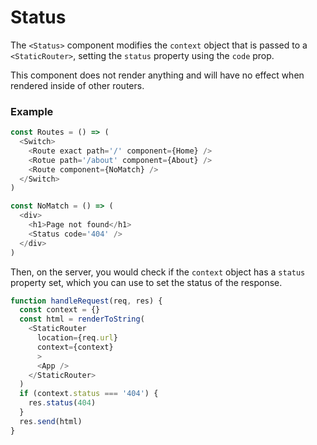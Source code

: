 # Status

The `<Status>` component modifies the `context` object that is passed to a `<StaticRouter>`, setting the `status` property using the `code` prop.

This component does not render anything and will have no effect when rendered inside of other routers.

### Example

```js
const Routes = () => (
  <Switch>
    <Route exact path='/' component={Home} />
    <Rotue path='/about' component={About} />
    <Route component={NoMatch} />
  </Switch>
)

const NoMatch = () => (
  <div>
    <h1>Page not found</h1>
    <Status code='404' />
  </div>
)
```

Then, on the server, you would check if the `context` object has a `status` property set, which you can use to set the status of the response.

```js
function handleRequest(req, res) {
  const context = {}
  const html = renderToString(
    <StaticRouter
      location={req.url}
      context={context}
      >
      <App />
    </StaticRouter>
  )
  if (context.status === '404') {
    res.status(404)
  }
  res.send(html)
}
```
